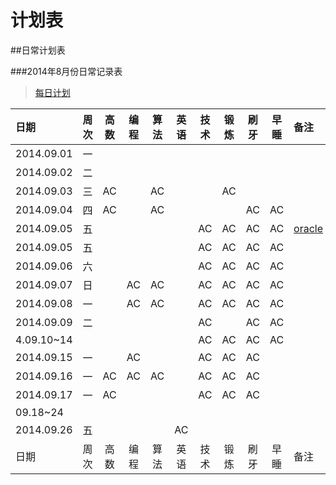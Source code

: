 计划表
===


##日常计划表



###2014年8月份日常记录表

> [每日计划](每日计划/2014.09.每日计划.md)

|日期       |周次 |高数 |编程 |算法|英语|技术|锻炼 |刷牙 |早睡|备注|
|:---------|:--:|:--:|:--:|:--:|:--:|:--:|:--:|:--:|:--:|:----|
|2014.09.01|一   ||||||||||
|2014.09.02|二   ||||||||||
|2014.09.03|三   |AC  |     |AC |   |    |AC  |     |   |     |
|2014.09.04|四   |AC  |     |AC |   |    |    |AC   |AC |     |
|2014.09.05|五   |     |     |    |    |AC  |AC   |AC   |AC  |[oracle](../Databases/oracle学习笔记2014.09.05.md/)
|2014.09.05|五   |     |     |    |    |AC  |AC   |AC   |AC  ||
|2014.09.06|六   |     |     |    |    |AC  |AC   |AC   |AC  ||
|2014.09.07|日   |     |AC   |AC  |    |AC  |AC   |AC   |AC  ||
|2014.09.08|一   |     |AC   |AC  |    |AC  |AC   |AC   |AC  ||
|2014.09.09|二   |     |     |    |    |AC  |     |AC   |AC  ||
|4.09.10~14|     |     |     |    |    |AC  |AC   |AC   |AC  ||
|2014.09.15|一   |     |AC   |    |    |AC  |AC   |AC   |    |    |
|2014.09.16|一   |AC   |AC   |AC  |    |AC  |AC   |AC   |    |    |
|2014.09.17|一   |AC   |     |    |    |AC  |AC   |AC   |    |    |
|09.18~24|      |       |    |    |    |    |     |     |    |     
|2014.09.26|五   |     |     |    |AC  |    |     |     |    |     
|日期      |周次 |高数 |编程 |算法|英语|技术|锻炼 |刷牙 |早睡|备注|

